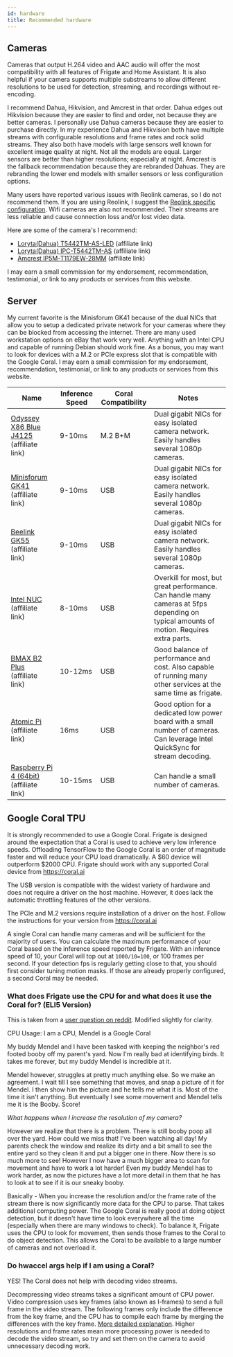 ```yaml
---
id: hardware
title: Recommended hardware
---
```


## Cameras

Cameras that output H.264 video and AAC audio will offer the most compatibility with all features of Frigate and Home Assistant. It is also helpful if your camera supports multiple substreams to allow different resolutions to be used for detection, streaming, and recordings without re-encoding.

I recommend Dahua, Hikvision, and Amcrest in that order. Dahua edges out Hikvision because they are easier to find and order, not because they are better cameras. I personally use Dahua cameras because they are easier to purchase directly. In my experience Dahua and Hikvision both have multiple streams with configurable resolutions and frame rates and rock solid streams. They also both have models with large sensors well known for excellent image quality at night. Not all the models are equal. Larger sensors are better than higher resolutions; especially at night. Amcrest is the fallback recommendation because they are rebranded Dahuas. They are rebranding the lower end models with smaller sensors or less configuration options.

Many users have reported various issues with Reolink cameras, so I do not recommend them. If you are using Reolink, I suggest the [Reolink specific configuration](configuration/camera_specific#reolink-410520-possibly-others). Wifi cameras are also not recommended. Their streams are less reliable and cause connection loss and/or lost video data.

Here are some of the camera's I recommend:

- <a href="https://amzn.to/3uFLtxB" target="_blank" rel="nofollow noopener sponsored">Loryta(Dahua) T5442TM-AS-LED</a> (affiliate link)
- <a href="https://amzn.to/3isJ3gU" target="_blank" rel="nofollow noopener sponsored">Loryta(Dahua) IPC-T5442TM-AS</a> (affiliate link)
- <a href="https://amzn.to/2ZWNWIA" target="_blank" rel="nofollow noopener sponsored">Amcrest IP5M-T1179EW-28MM</a> (affiliate link)

I may earn a small commission for my endorsement, recommendation, testimonial, or link to any products or services from this website.

## Server

My current favorite is the Minisforum GK41 because of the dual NICs that allow you to setup a dedicated private network for your cameras where they can be blocked from accessing the internet. There are many used workstation options on eBay that work very well. Anything with an Intel CPU and capable of running Debian should work fine. As a bonus, you may want to look for devices with a M.2 or PCIe express slot that is compatible with the Google Coral. I may earn a small commission for my endorsement, recommendation, testimonial, or link to any products or services from this website.

| Name                                                                                                                            | Inference Speed | Coral Compatibility | Notes                                                                                                                                   |
| ------------------------------------------------------------------------------------------------------------------------------- | --------------- | ------------------- | --------------------------------------------------------------------------------------------------------------------------------------- |
| <a href="https://amzn.to/3oH4BKi" target="_blank" rel="nofollow noopener sponsored">Odyssey X86 Blue J4125</a> (affiliate link) | 9-10ms          | M.2 B+M             | Dual gigabit NICs for easy isolated camera network. Easily handles several 1080p cameras.                                               |
| <a href="https://amzn.to/3ptnb8D" target="_blank" rel="nofollow noopener sponsored">Minisforum GK41</a> (affiliate link)        | 9-10ms          | USB                 | Dual gigabit NICs for easy isolated camera network. Easily handles several 1080p cameras.                                               |
| <a href="https://amzn.to/35E79BC" target="_blank" rel="nofollow noopener sponsored">Beelink GK55</a> (affiliate link)           | 9-10ms          | USB                 | Dual gigabit NICs for easy isolated camera network. Easily handles several 1080p cameras.                                               |
| <a href="https://amzn.to/3psFlHi" target="_blank" rel="nofollow noopener sponsored">Intel NUC</a> (affiliate link)              | 8-10ms          | USB                 | Overkill for most, but great performance. Can handle many cameras at 5fps depending on typical amounts of motion. Requires extra parts. |
| <a href="https://amzn.to/3a6TBh8" target="_blank" rel="nofollow noopener sponsored">BMAX B2 Plus</a> (affiliate link)           | 10-12ms         | USB                 | Good balance of performance and cost. Also capable of running many other services at the same time as frigate.                          |
| <a href="https://amzn.to/2YjpY9m" target="_blank" rel="nofollow noopener sponsored">Atomic Pi</a> (affiliate link)              | 16ms            | USB                 | Good option for a dedicated low power board with a small number of cameras. Can leverage Intel QuickSync for stream decoding.           |
| <a href="https://amzn.to/2YhSGHH" target="_blank" rel="nofollow noopener sponsored">Raspberry Pi 4 (64bit)</a> (affiliate link) | 10-15ms         | USB                 | Can handle a small number of cameras.                                                                                                   |

## Google Coral TPU

It is strongly recommended to use a Google Coral. Frigate is designed around the expectation that a Coral is used to achieve very low inference speeds. Offloading TensorFlow to the Google Coral is an order of magnitude faster and will reduce your CPU load dramatically. A $60 device will outperform $2000 CPU. Frigate should work with any supported Coral device from https://coral.ai

The USB version is compatible with the widest variety of hardware and does not require a driver on the host machine. However, it does lack the automatic throttling features of the other versions.

The PCIe and M.2 versions require installation of a driver on the host. Follow the instructions for your version from https://coral.ai

A single Coral can handle many cameras and will be sufficient for the majority of users. You can calculate the maximum performance of your Coral based on the inference speed reported by Frigate. With an inference speed of 10, your Coral will top out at `1000/10=100`, or 100 frames per second. If your detection fps is regularly getting close to that, you should first consider tuning motion masks. If those are already properly configured, a second Coral may be needed.

### What does Frigate use the CPU for and what does it use the Coral for? (ELI5 Version)

This is taken from a [user question on reddit](https://www.reddit.com/r/homeassistant/comments/q8mgau/comment/hgqbxh5/?utm_source=share&utm_medium=web2x&context=3). Modified slightly for clarity.

CPU Usage: I am a CPU, Mendel is a Google Coral

My buddy Mendel and I have been tasked with keeping the neighbor's red footed booby off my parent's yard. Now I'm really bad at identifying birds. It takes me forever, but my buddy Mendel is incredible at it.

Mendel however, struggles at pretty much anything else. So we make an agreement. I wait till I see something that moves, and snap a picture of it for Mendel. I then show him the picture and he tells me what it is. Most of the time it isn't anything. But eventually I see some movement and Mendel tells me it is the Booby. Score!

_What happens when I increase the resolution of my camera?_

However we realize that there is a problem. There is still booby poop all over the yard. How could we miss that! I've been watching all day! My parents check the window and realize its dirty and a bit small to see the entire yard so they clean it and put a bigger one in there. Now there is so much more to see! However I now have a much bigger area to scan for movement and have to work a lot harder! Even my buddy Mendel has to work harder, as now the pictures have a lot more detail in them that he has to look at to see if it is our sneaky booby.

Basically - When you increase the resolution and/or the frame rate of the stream there is now significantly more data for the CPU to parse. That takes additional computing power. The Google Coral is really good at doing object detection, but it doesn't have time to look everywhere all the time (especially when there are many windows to check). To balance it, Frigate uses the CPU to look for movement, then sends those frames to the Coral to do object detection. This allows the Coral to be available to a large number of cameras and not overload it.

### Do hwaccel args help if I am using a Coral?

YES! The Coral does not help with decoding video streams.

Decompressing video streams takes a significant amount of CPU power. Video compression uses key frames (also known as I-frames) to send a full frame in the video stream. The following frames only include the difference from the key frame, and the CPU has to compile each frame by merging the differences with the key frame. [More detailed explanation](https://blog.video.ibm.com/streaming-video-tips/keyframes-interframe-video-compression/). Higher resolutions and frame rates mean more processing power is needed to decode the video stream, so try and set them on the camera to avoid unnecessary decoding work.

